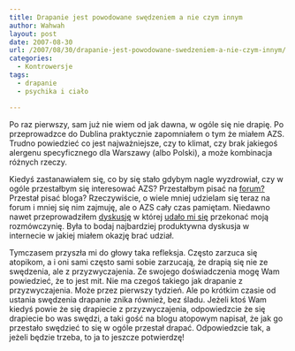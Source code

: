 ```yaml
---
title: Drapanie jest powodowane swędzeniem a nie czym innym
author: Wahwah
layout: post
date: 2007-08-30
url: /2007/08/30/drapanie-jest-powodowane-swedzeniem-a-nie-czym-innym/
categories:
  - Kontrowersje
tags:
  - drapanie
  - psychika i ciało

---
```

Po raz pierwszy, sam już nie wiem od jak dawna, w ogóle się nie drapię. Po przeprowadzce do Dublina praktycznie zapomniałem o tym że miałem AZS. Trudno powiedzieć co jest najważniejsze, czy to klimat, czy brak jakiegoś alergenu specyficznego dla Warszawy (albo Polski), a może kombinacja różnych rzeczy.

Kiedyś zastanawiałem się, co by się stało gdybym nagle wyzdrowiał, czy w ogóle przestałbym się interesować AZS? Przestałbym pisać na [forum?][1] Przestał pisać bloga? Rzeczywiście, o wiele mniej udzielam się teraz na forum i mniej się nim zajmuję, ale o AZS cały czas pamiętam. Niedawno nawet przeprowadziłem [dyskusję][2] w której [udało mi się][3] przekonać moją rozmówczynię. Była to bodaj najbardziej produktywna dyskusja w internecie w jakiej miałem okazję brać udział.

<!--more-->Tymczasem przyszła mi do głowy taka refleksja. Często zarzuca się atopikom, a i oni sami często sami sobie zarzucają, że drapią się nie ze swędzenia, ale z przyzwyczajenia. Ze swojego doświadczenia mogę Wam powiedzieć, że to jest mit. Nie ma czegoś takiego jak drapanie z przyzwyczajenia. Może przez pierwszy tydzień. Ale po krótkim czasie od ustania swędzenia drapanie znika również, bez śladu. Jeżeli ktoś Wam kiedyś powie że się drapiecie z przyzwyczajenia, odpowiedzcie że się drapiecie bo was swędzi, a taki gość na blogu atopowym napisał, że jak go przestało swędzieć to się w ogóle przestał drapać. Odpowiedzcie tak, a jeżeli będzie trzeba, to ja to jeszcze potwierdzę!

 [1]: http://www.atopowe-zapalenie.pl/forum/
 [2]: http://www.atopowe-zapalenie.pl/forum/viewtopic.php?p=65587#65587 "Astma i psychika"
 [3]: http://www.atopowe-zapalenie.pl/forum/viewtopic.php?p=65803#65803